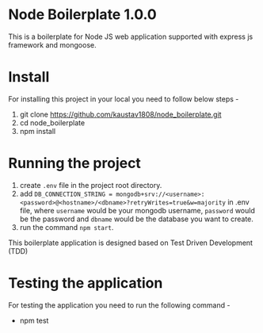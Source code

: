 # Node Boilerplate 1.0.0

This is a boilerplate for Node JS web application supported with express js framework and mongoose.


# Install

For installing this project in your local you need to follow below steps - 

1) git clone https://github.com/kaustav1808/node_boilerplate.git
2) cd node_boilerplate
3) npm install

# Running the project
1) create `.env` file in the project root directory.
2) add `DB_CONNECTION_STRING = mongodb+srv://<username>:<password>@<hostname>/<dbname>?retryWrites=true&w=majority` in .env file, where `username` would be your mongodb username, `password` would be the password and `dbname` would be the database you want to create.
3) run the command `npm start`.

This boilerplate application is designed based on Test Driven Development (TDD)

# Testing the application

For testing the application you need to run the following command - 

- npm test
